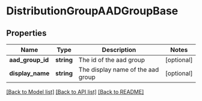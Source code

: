 # DistributionGroupAADGroupBase

## Properties
Name | Type | Description | Notes
------------ | ------------- | ------------- | -------------
**aad_group_id** | **string** | The id of the aad group | [optional] 
**display_name** | **string** | The display name of the aad group | [optional] 

[[Back to Model list]](../README.md#documentation-for-models) [[Back to API list]](../README.md#documentation-for-api-endpoints) [[Back to README]](../README.md)


